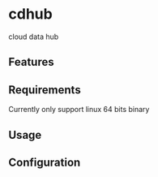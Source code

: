 # cdhub
cloud data hub

## Features

## Requirements
Currently only support linux 64 bits binary

## Usage


## Configuration
